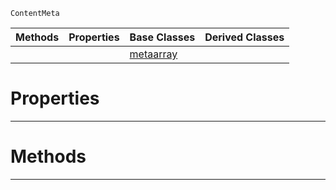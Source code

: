  `ContentMeta`

|Methods|Properties|Base Classes|Derived Classes|
|---|---|---|---|
| | |[metaarray](https://github.com/ArendDanielek/ZeroDocsTest/blob/master/code_reference/class_reference/metaarray.markdown)| |


 #  Properties


---  
 #  Methods


---  
 
  
  
  
  
  
  
  

 